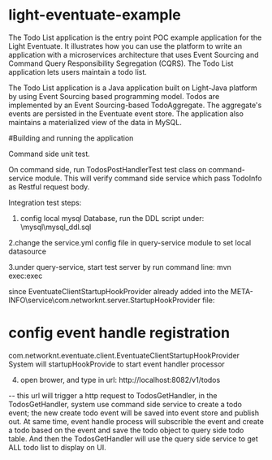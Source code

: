 # light-eventuate-example

The Todo List application is the entry point POC example application for the Light Eventuate. It illustrates how you can use the platform to write an application with a microservices architecture that uses Event Sourcing and Command Query Responsibility Segregation (CQRS). The Todo List application lets users maintain a todo list.

The Todo List application is a Java application built on Light-Java platform by using Event Sourcing based programming model. Todos are implemented by an Event Sourcing-based TodoAggregate. The aggregate's events are persisted in the Eventuate event store. The application also maintains a materialized view of the data in MySQL.

#Building and running the application

Command side unit test.

On command side, run TodosPostHandlerTest test class on command-service module. This will verify command side service which pass TodoInfo as Restful request body.

Integration test steps:

1. config local mysql Database, run the DDL script under: \mysql\mysql_ddl.sql

2.change the service.yml config file in query-service module to set local datasource

3.under query-service, start test server by run command line: mvn exec:exec
 
 since EventuateClientStartupHookProvider already added into the META-INFO\service\com.networknt.server.StartupHookProvider file:
 # config event handle registration
 com.networknt.eventuate.client.EventuateClientStartupHookProvider
 System will startupHookProvide to start event handler processor

4. open brower, and type in url: http://localhost:8082/v1/todos
 
  -- this url will trigger a http request to TodosGetHandler, in the TodosGetHandler, system use command side service to create a todo event; the new create todo event will be saved into event store and publish out. At same time, event handle process will subscrible the event and create a todo based on the event and save the todo object to query side todo table. And then the TodosGetHandler will use the query side service to get ALL todo list to display on UI.
  
  

